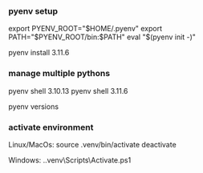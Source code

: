 ### pyenv setup

export PYENV_ROOT="$HOME/.pyenv"
export PATH="$PYENV_ROOT/bin:$PATH"
eval "$(pyenv init -)"

pyenv install 3.11.6

### manage multiple pythons

pyenv shell 3.10.13
pyenv shell 3.11.6

pyenv versions

### activate environment

Linux/MacOs:
source .venv/bin/activate
deactivate

Windows:
.\.venv\Scripts\Activate.ps1
